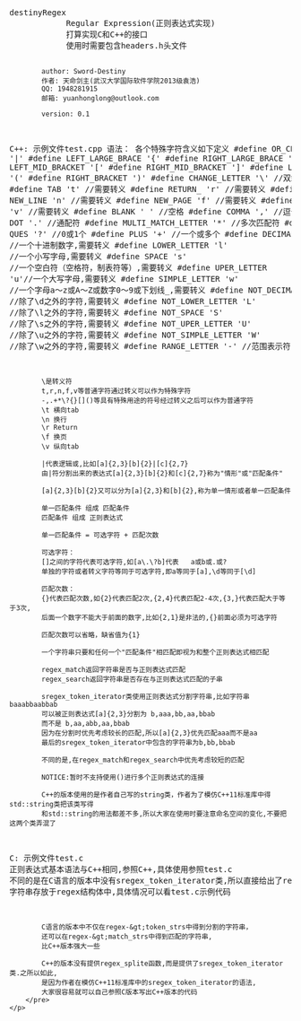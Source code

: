 <html>
<head>
    <title>destinyDB</title>
    <meta charset="GBK" content="text/html;charset=GBK" />
</head>
<body>
    <p>
        <pre>
destinyRegex
            Regular Expression(正则表达式实现)
            打算实现C和C++的接口
            使用时需要包含headers.h头文件
    
            author:	Sword-Destiny
            作者:	天命剑主(武汉大学国际软件学院2013级袁浩)
            QQ:	1948281915
            邮箱:	yuanhonglong@outlook.com

            version: 0.1
    
C++:    示例文件test.cpp
            语法：
            各个特殊字符含义如下定义
            #define OR_CHAR '|'
            #define LEFT_LARGE_BRACE '{'
            #define RIGHT_LARGE_BRACE '}'
            #define LEFT_MID_BRACKET '['
            #define RIGHT_MID_BRACKET ']'
            #define LEFT_BRACKET '('
            #define RIGHT_BRACKET ')'
            #define CHANGE_LETTER '\\' //双斜线转义
            #define TAB 't' //需要转义
            #define RETURN_ 'r' //需要转义
            #define NEW_LINE 'n' //需要转义
            #define NEW_PAGE 'f' //需要转义
            #define TAB_V 'v' //需要转义
            #define BLANK ' ' //空格
            #define COMMA ',' //逗号
            #define DOT '.' //通配符
            #define MULTI_MATCH_LETTER '*' //多次匹配符
            #define QUES '?' //0或1个
            #define PLUS '+' //一个或多个
            #define DECIMAL 'd' //一个十进制数字,需要转义
            #define LOWER_LETTER 'l' //一个小写字母,需要转义
            #define SPACE 's' //一个空白符（空格符，制表符等）,需要转义
            #define UPER_LETTER 'u'//一个大写字母,需要转义
            #define SIMPLE_LETTER 'w' //一个字母a～z或A～Z或数字0～9或下划线_,需要转义
            #define NOT_DECIMAL 'D' //除了\d之外的字符,需要转义
            #define NOT_LOWER_LETTER 'L' //除了\l之外的字符,需要转义
            #define NOT_SPACE 'S' //除了\s之外的字符,需要转义
            #define NOT_UPER_LETTER 'U' //除了\u之外的字符,需要转义
            #define NOT_SIMPLE_LETTER 'W' //除了\w之外的字符,需要转义
            #define RANGE_LETTER '-' //范围表示符

            \是转义符
            t,r,n,f,v等普通字符通过转义可以作为特殊字符
            -,.+*\?{}[]()等具有特殊用途的符号经过转义之后可以作为普通字符
            \t 横向tab
            \n 换行
            \r Return
            \f 换页
            \v 纵向tab

            |代表逻辑或,比如[a]{2,3}[b]{2}|[c]{2,7}
            由|符分割出来的表达式[a]{2,3}[b]{2}和[c]{2,7}称为"情形"或"匹配条件"

            [a]{2,3}[b]{2}又可以分为[a]{2,3}和[b]{2},称为单一情形或者单一匹配条件

            单一匹配条件 组成 匹配条件
            匹配条件 组成 正则表达式

            单一匹配条件 = 可选字符 + 匹配次数

            可选字符：
            []之间的字符代表可选字符,如[a\.\?b]代表   a或b或.或?
            单独的字符或者转义字符等同于可选字符,即a等同于[a],\d等同于[\d]

            匹配次数：
            {}代表匹配次数,如{2}代表匹配2次,{2,4}代表匹配2-4次,{3,}代表匹配大于等于3次,
            后面一个数字不能大于前面的数字,比如{2,1}是非法的,{}前面必须为可选字符

            匹配次数可以省略，缺省值为{1}

            一个字符串只要和任何一个"匹配条件"相匹配即视为和整个正则表达式相匹配

            regex_match返回字符串是否与正则表达式匹配
            regex_search返回字符串是否存在与正则表达式匹配的子串

            sregex_token_iterator类使用正则表达式分割字符串,比如字符串baaabbaabbab
            可以被正则表达式[a]{2,3}分割为 b,aaa,bb,aa,bbab
            而不是 b,aa,abb,aa,bbab
            因为在分割时优先考虑较长的匹配,所以[a]{2,3}优先匹配aaa而不是aa
            最后的sregex_token_iterator中包含的字符串为b,bb,bbab

            不同的是,在regex_match和regex_search中优先考虑较短的匹配

            NOTICE:暂时不支持使用()进行多个正则表达式的连接

            C++的版本使用的是作者自己写的string类，作者为了模仿C++11标准库中得std::string类把该类写得
            和std::string的用法都差不多,所以大家在使用时要注意命名空间的变化,不要把这两个类弄混了

C:      示例文件test.c
            正则表达式基本语法与C++相同,参照C++,具体使用参照test.c
            不同的是在C语言的版本中没有sregex_token_iterator类,所以直接给出了regex_splite函数，分割后的
            字符串存放于regex结构体中,具体情况可以看test.c示例代码

            C语言的版本中不仅在regex-&gt;token_strs中得到分割的字符串，
            还可以在regex-&gt;match_strs中得到匹配的字符串,
            比C++版本强大一些

            C++的版本没有提供regex_splite函数,而是提供了sregex_token_iterator类.之所以如此,
            是因为作者在模仿C++11标准库中的sregex_token_iterator的语法,
            大家很容易就可以自己参照C版本写出C++版本的代码
        </pre>
    </p>
</body>
</html>
